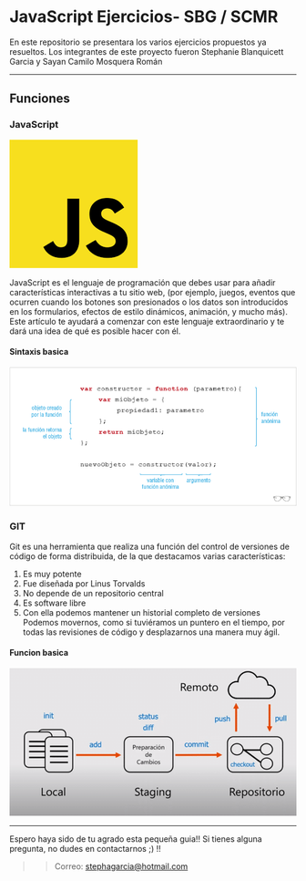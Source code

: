 # JavaScript Ejercicios- SBG / SCMR

En este repositorio se presentara los varios ejercicios propuestos ya resueltos. Los integrantes de este proyecto fueron Stephanie Blanquicett Garcia y Sayan Camilo Mosquera Román

___

## Funciones 
### JavaScript

![JS](https://github.com/Sh4d0wBG/Javascript_Tarea_1/blob/master/assets/img/descarga.png)

JavaScript es el lenguaje de programación que debes usar para añadir características interactivas a tu sitio web, (por ejemplo, juegos, eventos que ocurren cuando los botones son presionados o los datos son introducidos en los formularios, efectos de estilo dinámicos, animación, y mucho más). Este artículo te ayudará a comenzar con este lenguaje extraordinario y te dará una idea de qué es posible hacer con él.

#### Sintaxis basica


![Sintaxis - JS](https://github.com/Sh4d0wBG/Javascript_Tarea_1/blob/master/assets/img/sintaxis.png)


### GIT

Git es una herramienta que realiza una función del control de versiones de código de forma distribuida, de la que destacamos varias características:

1. Es muy potente
2. Fue diseñada por Linus Torvalds
3. No depende de un repositorio central
4. Es software libre
5. Con ella podemos mantener un historial completo de versiones
Podemos movernos, como si tuviéramos un puntero en el tiempo, por todas las revisiones de código y desplazarnos una manera muy ágil.

#### Funcion basica
![GIT](https://github.com/Bla4ckGM1nd/TALLER_1_GIT/blob/master/assets/img/git_vida_mrr.png)

___

Espero haya sido de tu agrado esta pequeña guia!! Si tienes alguna pregunta, no dudes en contactarnos ;) !!

>> Correo: stephagarcia@hotmail.com